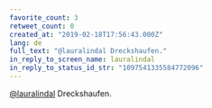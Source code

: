 ```yaml
---
favorite_count: 3
retweet_count: 0
created_at: "2019-02-18T17:56:43.000Z"
lang: de
full_text: "@lauralindal Dreckshaufen."
in_reply_to_screen_name: lauralindal
in_reply_to_status_id_str: "1097541335584772096"
---
```


[@lauralindal](https://twitter.com/lauralindal) Dreckshaufen.

